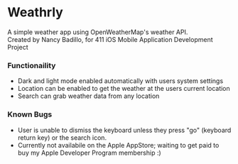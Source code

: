 # Weathrly
A simple weather app using OpenWeatherMap's weather API.  
  Created by Nancy Badillo, for 411 iOS Mobile Application Development Project
### Functionaility
* Dark and light mode enabled automatically with users system settings
* Location can be enabled to get the weather at the users current location
* Search can grab weather data from any location
### Known Bugs
* User is unable to dismiss the keyboard unless they press "go" (keyboard return key) or the search icon.
* Currently not availabile on the Apple AppStore; waiting to get paid to buy my Apple Developer Program membership :)
 
